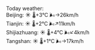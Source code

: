 Today weather:  
Beijing: ☀️   🌡️+3°C 🌬️→26km/h  
Tianjin: ☀️   🌡️+2°C 🌬️↗11km/h  
Shijiazhuang: ☀️   🌡️+4°C 🌬️↙4km/h  
Tangshan: ☀️   🌡️+1°C 🌬️→17km/h  
